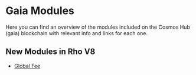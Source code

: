# Gaia Modules

Here you can find an overview of the modules included on the Cosmos Hub (gaia) blockchain with relevant info and
links for each one.

## New Modules in Rho V8
- [Global Fee](./globalfee.md)

